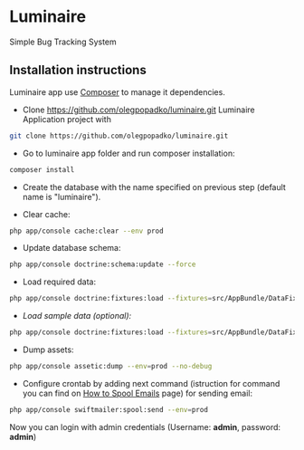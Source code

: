 # Luminaire
Simple Bug Tracking System 


## Installation instructions

Luminaire app use [Composer][2] to manage it dependencies.

- Clone https://github.com/olegpopadko/luminaire.git Luminaire Application project with

```bash
git clone https://github.com/olegpopadko/luminaire.git
```

- Go to luminaire app folder and run composer installation:

```bash
composer install
```

- Create the database with the name specified on previous step (default name is "luminaire").

- Clear cache:

```bash  
php app/console cache:clear --env prod
```

- Update database schema:

```bash  
php app/console doctrine:schema:update --force
```

- Load required data:

```bash  
php app/console doctrine:fixtures:load --fixtures=src/AppBundle/DataFixtures/Required
```

- *Load sample data (optional):*

```bash  
php app/console doctrine:fixtures:load --fixtures=src/AppBundle/DataFixtures/Sample
```

- Dump assets:

```bash  
php app/console assetic:dump --env=prod --no-debug
```

- Configure crontab by adding next command (istruction for command you can find on [How to Spool Emails][1] page) for sending email:

```bash
php app/console swiftmailer:spool:send --env=prod
```

Now you can login with admin credentials (Username: **admin**, password: **admin**) 

[1]:  http://symfony.com/doc/current/cookbook/email/spool.html
[2]:  http://getcomposer.org/
